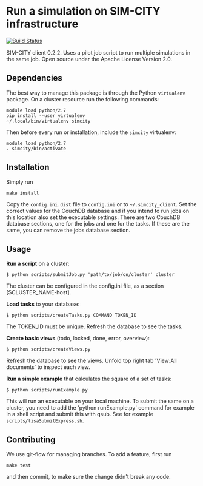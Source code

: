# Run a simulation on SIM-CITY infrastructure

[![Build Status](https://travis-ci.org/NLeSC/sim-city-client.svg?branch=master)](https://travis-ci.org/NLeSC/sim-city-client)

SIM-CITY client 0.2.2. Uses a pilot job script to run multiple simulations in the same job. Open source under the Apache License Version 2.0.

## Dependencies

The best way to manage this package is through the Python `virtualenv` package. On a cluster resource run the following commands:

    module load python/2.7
    pip install --user virtualenv
    ~/.local/bin/virtualenv simcity

Then before every run or installation, include the `simcity` virtualenv:

    module load python/2.7
    . simcity/bin/activate

## Installation

Simply run

    make install

Copy the `config.ini.dist` file to `config.ini` or to `~/.simcity_client`. Set the correct values for the CouchDB database and if you intend to run jobs on this location also set the executable settings. There are two CouchDB database sections, one for the jobs and one for the tasks. If these are the same, you can remove the jobs database section.

## Usage

**Run a script** on a cluster:

    $ python scripts/submitJob.py 'path/to/job/on/cluster' cluster

The cluster can be configured in the config.ini file, as a section [$CLUSTER_NAME-host].

**Load tasks** to your database: 

	$ python scripts/createTasks.py COMMAND TOKEN_ID

The TOKEN_ID must be unique. Refresh the database to see the tasks.

**Create basic views** (todo, locked, done, error, overview):

	$ python scripts/createViews.py

Refresh the database to see the views. Unfold top right tab 'View:All documents' to inspect each view.

**Run a simple example** that calculates the square of a set of tasks:
   
	$ python scripts/runExample.py

This will run an executable on your local machine. To submit the same on a cluster, you need to add the 'python runExample.py' command for example in a shell script and submit this with qsub. See for example `scripts/lisaSubmitExpress.sh`.

## Contributing

We use git-flow for managing branches. To add a feature, first run

    make test

and then commit, to make sure the change didn't break any code.
